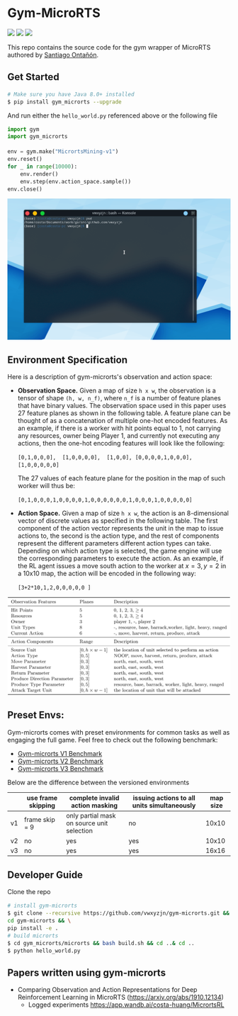 # Gym-MicroRTS

[<img src="https://img.shields.io/badge/discord-gym%20microrts-green?label=Discord&logo=discord&logoColor=ffffff&labelColor=7289DA&color=2c2f33">](https://discord.gg/5tHykF)
[<img src="https://github.com/vwxyzjn/gym-microrts/workflows/build/badge.svg">](
https://github.com/vwxyzjn/gym-microrts/actions)
[<img src="https://badge.fury.io/py/gym-microrts.svg">](
https://pypi.org/project/gym-microrts/)



This repo contains the source code for the gym wrapper of MicroRTS authored by [Santiago Ontañón](https://github.com/santiontanon/microrts). 

## Get Started

```bash
# Make sure you have Java 8.0+ installed
$ pip install gym_microrts --upgrade
```

And run either the `hello_world.py` referenced above or the following file
```python
import gym
import gym_microrts

env = gym.make("MicrortsMining-v1")
env.reset()
for _ in range(10000):
    env.render()
    env.step(env.action_space.sample())
env.close()
```
![demo.gif](static/demo.gif)

## Environment Specification

Here is a description of gym-microrts's observation and action space:

* **Observation Space.** Given a map of size `h x w`, the observation is a tensor of shape `(h, w, n_f)`, where `n_f` is a number of feature planes that have binary values. The observation space used in this paper uses 27 feature planes as shown in the following table. A feature plane can be thought of as a concatenation of multiple one-hot encoded features. As an example, if there is a worker with hit points equal to 1, not carrying any resources, owner being Player 1, and currently not executing any actions, then the one-hot encoding features will look like the following:

   `[0,1,0,0,0],  [1,0,0,0,0],  [1,0,0], [0,0,0,0,1,0,0,0],  [1,0,0,0,0,0]`
   

    The 27 values of each feature plane for the position in the map of such worker will thus be:
    
    `[0,1,0,0,0,1,0,0,0,0,1,0,0,0,0,0,0,1,0,0,0,1,0,0,0,0,0]`

* **Action Space.** Given a map of size `h x w`, the action is an 8-dimensional vector of discrete values as specified in the following table. The first component of the action vector represents the unit in the map to issue actions to, the second is the action type, and the rest of components represent the different parameters different action types can take. Depending on which action type is selected, the game engine will use the corresponding parameters to execute the action. As an example, if the RL agent issues a move south action to the worker at $x=3, y=2$ in a 10x10 map, the action will be encoded in the following way:
    
    `[3+2*10,1,2,0,0,0,0,0 ]`


![obs_action.svg](static/obs_action.svg)

## Preset Envs:

Gym-microrts comes with preset environments for common tasks as well as engaging the full game. Feel free to check out the following benchmark:

* [Gym-microrts V1 Benchmark](https://wandb.ai/vwxyzjn/action-guidance/reports/Gym-microrts-V1-Benchmark--VmlldzozMDQ4MTU)
* [Gym-microrts V2 Benchmark](https://wandb.ai/vwxyzjn/gym-microrts/reports/Gym-microrts-s-V2-Benchmark--VmlldzoyNTg5NTA)
* [Gym-microrts V3 Benchmark](https://wandb.ai/vwxyzjn/rts-generalization/reports/Gym-microrts-V3-Environments--VmlldzoyNzQwNzM)


Below are the difference between the versioned environments

|    | use frame skipping | complete invalid action masking            | issuing actions to all units simultaneously | map size |
|----|--------------------|--------------------------------------------|---------------------------------------------|----------|
| v1 | frame skip = 9     | only partial mask on source unit selection | no                                          | 10x10    |
| v2 | no                 | yes                                        | yes                                         | 10x10    |
| v3 | no                 | yes                                        | yes                                         | 16x16    |

## Developer Guide

Clone the repo

```bash
# install gym-microrts
$ git clone --recursive https://github.com/vwxyzjn/gym-microrts.git && \
cd gym-microrts && \
pip install -e .
# build microrts
$ cd gym_microrts/microrts && bash build.sh && cd ..& cd ..
$ python hello_world.py
```


## Papers written using gym-microrts

* Comparing Observation and Action Representations for Deep Reinforcement Learning in MicroRTS (https://arxiv.org/abs/1910.12134)
    * Logged experiments https://app.wandb.ai/costa-huang/MicrortsRL


